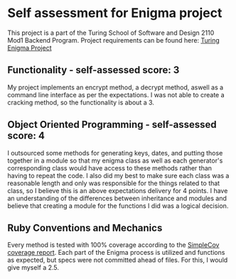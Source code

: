 # Self assessment for Enigma project

This project is a part of the Turing School of Software and Design 2110 Mod1 Backend Program. Project requirements can be found here: [Turing Enigma Project](https://backend.turing.edu/module1/projects/enigma/index)

## Functionality - self-assessed score: 3

My project implements an encrypt method, a decrypt method, aswell as a command line interface as per the expectations. I was not able to create a cracking method, so the functionality is about a 3.

## Object Oriented Programming - self-assessed score: 4

I outsourced some methods for generating keys, dates, and putting those together in a module so that my enigma class as well as each generator's corresponding class would have access to these methods rather than having to repeat the code. I also did my best to make sure each class was a reasonable length and only was responsible for the things related to that class, so I believe this is an above expectations delivery for 4 points. I have an understanding of the differences between inheritance and modules and believe that creating a module for the functions I did was a logical decision.

## Ruby Conventions and Mechanics

Every method is tested with 100% coverage according to the [SimpleCov coverage report](file:///Users/katy/Documents/turing/1mod/projects/enigma/coverage/index.html#_AllFiles). Each part of the Enigma process is utilized and functions as expected, but specs were not committed ahead of files. For this, I would give myself a 2.5.
